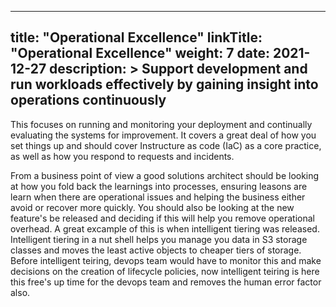 
---
title: "Operational Excellence"
linkTitle: "Operational Excellence"
weight: 7 
date: 2021-12-27
description: >
  Support development and run workloads effectively by gaining insight into operations continuously
---
This focuses on running and monitoring your deployment and continually evaluating the systems for improvement. It covers a great deal of how you set things up and should cover Instructure as code (IaC) as a core practice, as well as how you respond to requests and incidents.

From a business point of view a good solutions architect should be looking at how you fold back the learnings into processes, ensuring leasons are learn when there are operational issues and helping the business either avoid or recover more quickly. You should also be looking at the new feature's be released and deciding if this will help you remove operational overhead. A great excample of this is when intelligent tiering was released. Intelligent tiering in a nut shell helps you manage you data in S3 storage classes and moves the least active objects to cheaper tiers of storage. Before intelligent teiring, devops team would have to monitor this and make decisions on the creation of lifecycle policies, now intelligent teiring is here this free's up time for the devops team and removes the human error factor also. 
